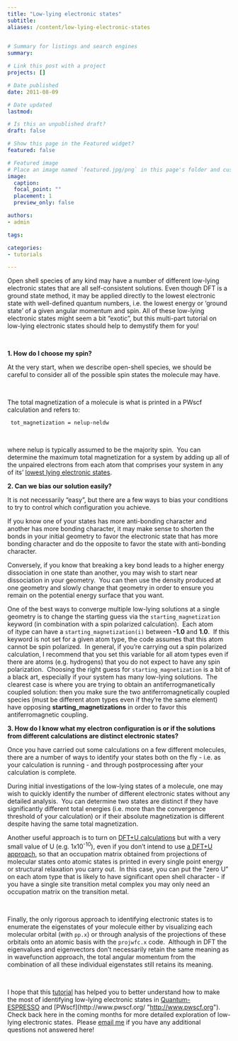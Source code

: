 ```yaml
---
title: "Low-lying electronic states"
subtitle:
aliases: /content/low-lying-electronic-states
 

# Summary for listings and search engines
summary: 

# Link this post with a project
projects: []

# Date published
date: 2011-08-09

# Date updated
lastmod: 

# Is this an unpublished draft?
draft: false

# Show this page in the Featured widget?
featured: false

# Featured image
# Place an image named `featured.jpg/png` in this page's folder and customize its options here.
image:
  caption: 
  focal_point: ""
  placement: 1
  preview_only: false

authors:
- admin

tags:

categories:
- tutorials

---
```

Open shell species of any kind may have a number of different low-lying electronic states that are all self-consistent solutions. Even though DFT is a ground state method, it may be applied directly to the lowest electronic state with well-defined quantum numbers, i.e. the lowest energy or ‘ground state’ of a given angular momentum and spin. All of these low-lying electronic states might seem a bit “exotic”, but this multi-part tutorial on low-lying electronic states should help to demystify them for you!


 


**1. How do I choose my spin?**

At the very start, when we describe open-shell species, we should be careful to consider all of the possible spin states the molecule may have.  


 


The total magnetization of a molecule is what is printed in a PWscf calculation and refers to:

```                   
 tot_magnetization = nelup-neldw
```

 


where nelup is typically assumed to be the majority spin.  You can determine the maximum total magnetization for a system by adding up all of the unpaired electrons from each atom that comprises your system in any of its’ [lowest lying electronic states](http://physics.nist.gov/PhysRefData/ASD/levels_form.html "http://physics.nist.gov/PhysRefData/ASD/levels_form.html").  


**2. Can we bias our solution easily?**

It is not necessarily “easy”, but there are a few ways to bias your conditions to try to control which configuration you achieve.


If you know one of your states has more anti-bonding character and another has more bonding character, it may make sense to shorten the bonds in your initial geometry to favor the electronic state that has more bonding character and do the opposite to favor the state with anti-bonding character.


Conversely, if you know that breaking a key bond leads to a higher energy dissociation in one state than another, you may wish to start near dissociation in your geometry.  You can then use the density produced at one geometry and slowly change that geometry in order to ensure you remain on the potential energy surface that you want.

One of the best ways to converge multiple low-lying solutions at a single geometry is to change the starting guess via the `starting_magnetization` keyword (in combination with a spin polarized calculation).  Each atom of itype can have a `starting_magnetization(i)` between **-1.0** and **1.0**.  If this keyword is not set for a given atom type, the code assumes that this atom cannot be spin polarized.  In general, if you’re carrying out a spin polarized calculation, I recommend that you set this variable for all atom types even if there are atoms (e.g. hydrogens) that you do not expect to have any spin polarization.  Choosing the right guess for `starting_magnetization` is a bit of a black art, especially if your system has many low-lying solutions.  The clearest case is where you are trying to obtain an antiferrogmanetically coupled solution: then you make sure the two antiferromagnetically coupled species (must be different atom types even if they’re the same element) have opposing **starting\_magnetizations** in order to favor this antiferromagnetic coupling.


**3. How do I know what my electron configuration is or if the solutions from different calculations are distinct electronic states?**

Once you have carried out some calculations on a few different molecules, there are a number of ways to identify your states both on the fly - i.e. as your calculation is running - and through postprocessing after your calculation is complete.


During initial investigations of the low-lying states of a molecule, one may wish to quickly identify the number of different electronic states without any detailed analysis.  You can determine two states are distinct if they have significantly different total energies (i.e. more than the convergence threshold of your calculation) or if their absolute magnetization is different despite having the same total magnetization.  

Another useful approach is to turn on [DFT+U calculations](../2011-05-31-calculating-hubbard-u "Calculating Hubbard U") but with a very small value of U (e.g. 1x10<sup>-10</sup>), even if you don’t intend to use [a DFT+U approach](../2011-05-31-calculating-hubbard-u "Calculating Hubbard U"), so that an occupation matrix obtained from projections of molecular states onto atomic states is printed in every single point energy or structural relaxation you carry out.  In this case, you can put the “zero U” on each atom type that is likely to have significant open shell character - if you have a single site transition metal complex you may only need an occupation matrix on the transition metal.


 


Finally, the only rigorous approach to identifying electronic states is to enumerate the eigenstates of your molecule either by visualizing each molecular orbital (with `pp.x`) or through analysis of the projections of these orbitals onto an atomic basis with the `projwfc.x` code.  Although in DFT the eigenvalues and eigenvectors don’t necessarily retain the same meaning as in wavefunction approach, the total angular momentum from the combination of all these individual eigenstates still retains its meaning. 


 


I hope that this [tutorial](../ "Tutorials") has helped you to better understand how to make the most of identifying low-lying electronic states in [Quantum-ESPRESSO](http://www.quantum-espresso.org/ "http://www.quantum-espresso.org") and [PWscf](http://www.pwscf.org/ "http://www.pwscf.org"). Check back here in the coming months for more detailed exploration of low-lying electronic states.  Please [email me](mailto:hjkulikATmitDOTedu?subject=Questions%20about%20low-lying%20electronic%20states%20tutorial "mailto:hjkulikATmitDOTedu?subject=Questions about low-lying electronic states tutorial") if you have any additional questions not answered here!


